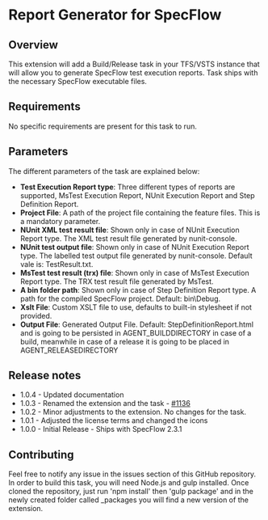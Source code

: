 # Report Generator for SpecFlow

## Overview

This extension will add a Build/Release task in your TFS/VSTS instance that will allow you to generate SpecFlow test execution reports. Task ships with the necessary SpecFlow executable files.

## Requirements

No specific requirements are present for this task to run.

## Parameters

The different parameters of the task are explained below:

* **Test Execution Report type**: Three different types of reports are supported, MsTest Execution Report, NUnit Execution Report and Step Definition Report.
* **Project File**: A path of the project file containing the feature files. This is a mandatory parameter.
* **NUnit XML test result file**: Shown only in case of NUnit Execution Report type. The XML test result file generated by nunit-console.
* **NUnit test output file**: Shown only in case of NUnit Execution Report type. The labelled test output file generated by nunit-console. Default vale is: TestResult.txt.
* **MsTest test result (trx) file**: Shown only in case of MsTest Execution Report type. The TRX test result file generated by MsTest.
* **A bin folder path**: Shown only in case of Step Definition Report type. A path for the compiled SpecFlow project. Default: bin\\Debug.
* **Xslt File**: Custom XSLT file to use, defaults to built-in stylesheet if not provided.
* **Output File**: Generated Output File. Default: StepDefinitionReport.html and is going to be persisted in AGENT_BUILDDIRECTORY in case of a build, meanwhile in case of a release it is going to be placed in AGENT_RELEASEDIRECTORY

## Release notes

* 1.0.4 - Updated documentation
* 1.0.3 - Renamed the extension and the task - [#1136](https://github.com/techtalk/SpecFlow/issues/1136)
* 1.0.2 - Minor adjustments to the extension. No changes for the task.
* 1.0.1 - Adjusted the license terms and changed the icons
* 1.0.0 - Initial Release - Ships with SpecFlow 2.3.1

## Contributing

Feel free to notify any issue in the issues section of this GitHub repository. In order to build this task, you will need Node.js and gulp installed. Once cloned the repository, just run 'npm install' then 'gulp package' and in the newly created folder called _packages you will find a new version of the extension.